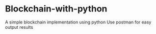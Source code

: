 # Blockchain-with-python
A simple blockchain implementation using python
Use postman for easy output results
